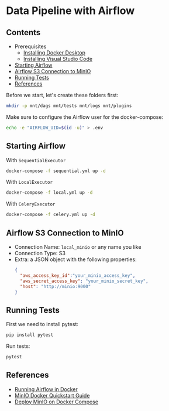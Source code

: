 # Data Pipeline with Airflow

## Contents

* Prerequisites
  * [Installing Docker Desktop](./docs/installing-docker-desktop.md)
  * [Installing Visual Studio Code](./docs/installing-vscode.md)
* [Starting Airflow](#starting-airflow)
* [Airflow S3 Connection to MinIO](#airflow-s3-connection-to-minio)
* [Running Tests](#running-tests)
* [References](#references)

Before we start, let's create these folders first:

```sh
mkdir -p mnt/dags mnt/tests mnt/logs mnt/plugins
```

Make sure to configure the Airflow user for the docker-compose:

```sh
echo -e "AIRFLOW_UID=$(id -u)" > .env
```

## Starting Airflow

With `SequentialExecutor`

```sh
docker-compose -f sequential.yml up -d
```

With `LocalExecutor`

```sh
docker-compose -f local.yml up -d
```

With `CeleryExecutor`

```sh
docker-compose -f celery.yml up -d
```

## Airflow S3 Connection to MinIO

* Connection Name: `local_minio` or any name you like
* Connection Type: S3
* Extra: a JSON object with the following properties:
  ```json
  {
    "aws_access_key_id":"your_minio_access_key",
    "aws_secret_access_key": "your_minio_secret_key",
    "host": "http://minio:9000"
  }
  ```

## Running Tests

First we need to install pytest:
```sh
pip install pytest
```

Run tests:
```sh
pytest
```

## References

* [Running Airflow in Docker](https://airflow.apache.org/docs/apache-airflow/stable/start/docker.html)
* [MinIO Docker Quickstart Guide](https://docs.min.io/docs/minio-docker-quickstart-guide.html)
* [Deploy MinIO on Docker Compose](https://docs.min.io/docs/deploy-minio-on-docker-compose)
